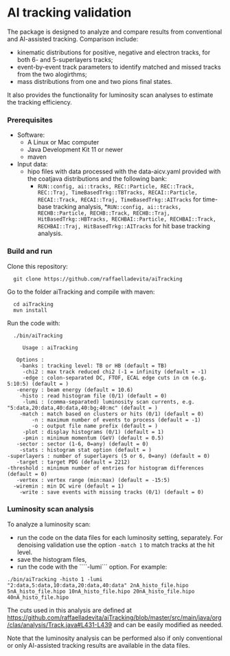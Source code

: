 # AI tracking validation

The package is designed to analyze and compare results from conventional and AI-assisted tracking. Comparison include:
- kinematic distributions for positive, negative and electron tracks, for both 6- and 5-superlayers tracks;
- event-by-event track parameters to identify matched and missed tracks from the two alogirthms;
- mass distributions from one and two pions final states.

It also provides the functionality for luminosity scan analyses to estimate the tracking efficiency.


### Prerequisites
* Software:
  * A Linux or Mac computer
  * Java Development Kit 11 or newer
  * maven 
* Input data:
  * hipo files with data processed with the data-aicv.yaml provided with the coatjava distributions and the following bank:
    * ```RUN::config, ai::tracks, REC::Particle, REC::Track, REC::Traj, TimeBasedTrkg::TBTracks, RECAI::Particle, RECAI::Track, RECAI::Traj, TimeBasedTrkg::AITracks``` for time-base tracking analysis,
    *```RUN::config, ai::tracks, RECHB::Particle, RECHB::Track, RECHB::Traj, HitBasedTrkg::HBTracks, RECHBAI::Particle, RECHBAI::Track, RECHBAI::Traj, HitBasedTrkg::AITracks``` for hit base tracking analysis.
  
  
### Build and run
Clone this repository:
```  
  git clone https://github.com/raffaelladevita/aiTracking
```
Go to the folder aiTracking and compile with maven:
```
  cd aiTracking
  mvn install
```

Run the code with:
```
  ./bin/aiTracking
  
     Usage : aiTracking 

   Options :
    -banks : tracking level: TB or HB (default = TB)
     -chi2 : max track reduced chi2 (-1 = infinity (default = -1)
     -edge : colon-separated DC, FTOF, ECAL edge cuts in cm (e.g. 5:10:5) (default = )
   -energy : beam energy (default = 10.6)
    -histo : read histogram file (0/1) (default = 0)
     -lumi : (comma-separated) luminosity scan currents, e.g. "5:data,20:data,40:data,40:bg;40:mc" (default = )
    -match : match based on clusters or hits (0/1) (default = 0)
        -n : maximum number of events to process (default = -1)
        -o : output file name prefix (default = )
     -plot : display histograms (0/1) (default = 1)
     -pmin : minimum momentum (GeV) (default = 0.5)
   -sector : sector (1-6, 0=any) (default = 0)
    -stats : histogram stat option (default = )
-superlayers : number of superlayers (5 or 6, 0=any) (default = 0)
   -target : target PDG (default = 2212)
-threshold : minimum number of entries for histogram differences (default = 0)
   -vertex : vertex range (min:max) (default = -15:5)
  -wiremin : min DC wire (default = 1)
    -write : save events with missing tracks (0/1) (default = 0)
```  


### Luminosity scan analysis
To analyze a luminosity scan:
* run the code on the data files for each luminosity setting, separately. For denoising validation use the option ```-match 1``` to match tracks at the hit level.
* save the histogram files,
* run the code with the ````-lumi``` option. For example:
```
./bin/aiTracking -histo 1 -lumi "2:data,5:data,10:data,20:data,40:data" 2nA_histo_file.hipo 5nA_histo_file.hipo 10nA_histo_file.hipo 20nA_histo_file.hipo 40nA_histo_file.hipo
```

The cuts used in this analysis are defined at https://github.com/raffaelladevita/aiTracking/blob/master/src/main/java/org/clas/analysis/Track.java#L431-L439 and can be easily modified as needed.

Note that the luminosity analysis can be performed also if only conventional or only AI-assisted tracking results are available in the data files.
